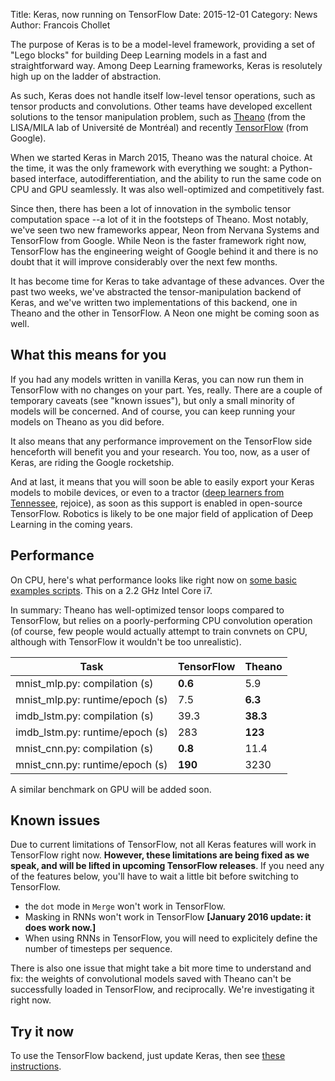 Title: Keras, now running on TensorFlow
Date: 2015-12-01
Category: News
Author: Francois Chollet

The purpose of Keras is to be a model-level framework, providing a set of "Lego blocks" for building Deep Learning models in a fast and straightforward way.
Among Deep Learning frameworks, Keras is resolutely high up on the ladder of abstraction.

As such, Keras does not handle itself low-level tensor operations, such as tensor products and convolutions.
Other teams have developed excellent solutions to the tensor manipulation problem, such as [Theano](http://deeplearning.net/software/theano/) (from the LISA/MILA lab of Université de Montréal) and recently [TensorFlow](http://www.tensorflow.org/) (from Google). 

When we started Keras in March 2015, Theano was the natural choice. At the time, it was the only framework with everything we sought: a Python-based interface, autodifferentiation, and the ability to run the same code on CPU and GPU seamlessly. It was also well-optimized and competitively fast.

Since then, there has been a lot of innovation in the symbolic tensor computation space --a lot of it in the footsteps of Theano. Most notably, we've seen two new frameworks appear, Neon from Nervana Systems and TensorFlow from Google. While Neon is the faster framework right now, TensorFlow has the engineering weight of Google behind it and there is no doubt that it will improve considerably over the next few months.

It has become time for Keras to take advantage of these advances. Over the past two weeks, we've abstracted the tensor-manipulation backend of Keras, and we've written two implementations of this backend, one in Theano and the other in TensorFlow. A Neon one might be coming soon as well.

## What this means for you

If you had any models written in vanilla Keras, you can now run them in TensorFlow with no changes on your part. Yes, really. There are a couple of temporary caveats (see "known issues"), but only a small minority of models will be concerned. And of course, you can keep running your models on Theano as you did before.

It also means that any performance improvement on the TensorFlow side henceforth will benefit you and your research. You too, now, as a user of Keras, are riding the Google rocketship.

And at last, it means that you will soon be able to easily export your Keras models to mobile devices, or even to a tractor ([deep learners from Tennessee](https://twitter.com/iamtrask/status/669984166633734144), rejoice), as soon as this support is enabled in open-source TensorFlow. Robotics is likely to be one major field of application of Deep Learning in the coming years.

## Performance

On CPU, here's what performance looks like right now on [some basic examples scripts](https://github.com/fchollet/keras/tree/master/examples). This on a 2.2 GHz Intel Core i7.

In summary: Theano has well-optimized tensor loops compared to TensorFlow, but relies on a poorly-performing CPU convolution operation (of course, few people would actually attempt to train convnets on CPU, although with TensorFlow it wouldn't be too unrealistic).

|       Task                       |     TensorFlow        |      Theano  |
|----------------------------------|-----------------------|--------------|        
| mnist_mlp.py: compilation (s)    |  **0.6**              |      5.9     | 
| mnist_mlp.py: runtime/epoch (s)  |    7.5                |     **6.3**  |
| imdb_lstm.py: compilation (s)    |  39.3                 |   **38.3**   |
| imdb_lstm.py: runtime/epoch (s)  |  283                  |    **123**   | 
| mnist_cnn.py: compilation (s)    |  **0.8**              |       11.4   |
| mnist_cnn.py: runtime/epoch (s)  | **190**               |       3230   |

A similar benchmark on GPU will be added soon.

## Known issues

Due to current limitations of TensorFlow, not all Keras features will work in TensorFlow right now. **However, these limitations are being fixed as we speak, and will be lifted in upcoming TensorFlow releases**. If you need any of the features below, you'll have to wait a little bit before switching to TensorFlow.

- the `dot` mode in `Merge` won't work in TensorFlow.
- Masking in RNNs won't work in TensorFlow **[January 2016 update: it does work now.]**
- When using RNNs in TensorFlow, you will need to explicitely define the number of timesteps per sequence.

There is also one issue that might take a bit more time to understand and fix: the weights of convolutional models saved with Theano can't be successfully loaded in TensorFlow, and reciprocally. We're investigating it right now.


## Try it now

To use the TensorFlow backend, just update Keras, then see [these instructions](http://keras.io/backend/#switching-from-one-backend-to-another).